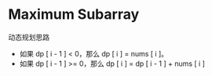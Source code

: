 # Maximum Subarray

动态规划思路

* 如果 dp [ i - 1 ] < 0，那么 dp [ i ] = nums [ i ]。
* 如果 dp [ i - 1 ] >= 0，那么 dp [ i ] = dp [ i - 1 ] + nums [ i ]
